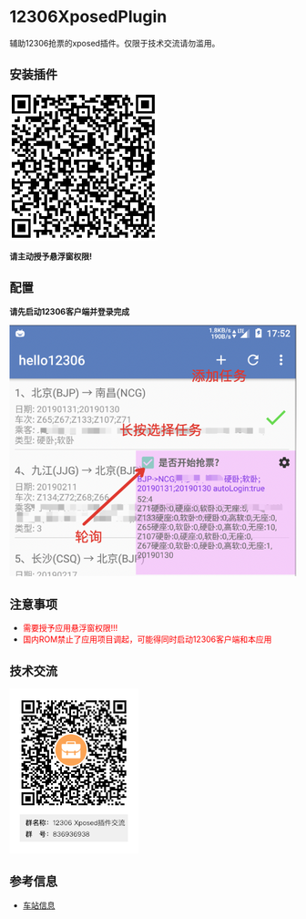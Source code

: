 # 12306XposedPlugin
辅助12306抢票的xposed插件。仅限于技术交流请勿滥用。

## 安装插件
![](./screenshot/code.png)

**请主动授予悬浮窗权限!**

## 配置
**请先启动12306客户端并登录完成**

![](./screenshot/s1.png)

## 注意事项
- <font color="red">需要授予应用悬浮窗权限!!!</font>
- <font color="red">国内ROM禁止了应用项目调起，可能得同时启动12306客户端和本应用</font>

## 技术交流
![](./screenshot/qq.png)

## 参考信息
- [车站信息](https://kyfw.12306.cn/otn/resources/js/framework/station_name.js?station_version=1.9027)
